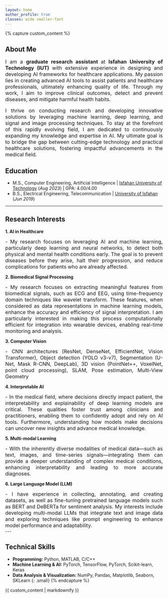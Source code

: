```yaml
---
layout: home
author_profile: true
classes: wide smaller-font
---
```


{% capture custom_content %}
## About Me
<div style="text-align: justify; font-size: 16px;">
I am a <strong>graduate research assistant </strong> at <strong> Isfahan University of Technology (IUT) </strong> with extensive experience in designing and developing AI frameworks for healthcare applications. My passion lies in creating advanced AI tools to assist patients and healthcare professionals, ultimately enhancing quality of life. Through my work, I aim to improve clinical outcomes, detect and prevent diseases, and mitigate harmful health habits.

I thrive on conducting research and developing innovative solutions by leveraging machine learning, deep learning, and signal and image processing techniques. To stay at the forefront of this rapidly evolving field, I am  dedicated to continuously expanding my knowledge and expertise in AI. My ultimate goal is to bridge the gap between cutting-edge technology and practical healthcare solutions, fostering impactful advancements in the medical field.


</div>

## Education						       		
- M.S.,  Computer Engineering, Artificial Intelligence	| [Isfahan University of Technology](https://english.iut.ac.ir/) (_Aug 2023_) | GPA: 4.00/4.00	        	
- B.S.,  Electrical Engineering, Telecommunication | [University of Isfahan](https://www.ui.ac.ir/EN) (_Jun 2019_)


---
## Research Interests

**1. AI in Healthcare**
<div style="text-align: justify; font-size: 16px;">  
- My research focuses on leveraging AI and machine learning, particularly deep learning and neural networks, to detect both physical and mental health conditions early. The goal is to prevent diseases before they arise, halt their progression, and reduce complications for patients who are already affected.
</div>  

**2. Biomedical Signal Processing**
<div style="text-align: justify; font-size: 16px;">   
- My research focuses on extracting meaningful features from biomedical signals, such as ECG and EEG, using time-frequency domain techniques like wavelet transform. These features, when considered as data representations in machine learning models, enhance the accuracy and efficiency of signal interpretation. I am particularly interested in making this process computationally efficient for integration into wearable devices, enabling real-time monitoring and analysis.
</div>

**3. Computer Vision**
<div style="text-align: justify; font-size: 16px;">  
- CNN architectures (ResNet, DenseNet, EfficientNet, Vision Transformer), Object detection (YOLO v3-v7), Segmentation (U-Net, Mask R-CNN, DeepLab), 3D vision (PointNet++, VoxelNet, point cloud processing), SLAM, Pose estimation, Multi-View Geometry
</div>

**4. Interpretable AI**
<div style="text-align: justify; font-size: 16px;"> 
- In the medical field, where decisions directly impact patient, the interpretability and explainability of deep learning models are critical. These qualities foster trust among clinicians and practitioners, enabling them to confidently adopt and rely on AI tools. Furthermore, understanding how models make decisions can uncover new insights and advance medical knowledge.
</div>

**5. Multi-modal Learning**
<div style="text-align: justify; font-size: 16px;"> 
- With the inherently diverse modalities of medical data—such as text, images, and time-series signals—integrating them can provide a deeper understanding of complex medical conditions, enhancing interpretability and leading to more accurate diagnoses.
</div>

**6. Large Language Model (LLM)**
<div style="text-align: justify; font-size: 16px;"> 
- I have experience in collecting, annotating, and creating datasets, as well as fine-tuning pretrained language models such as BERT and DeBERTa for sentiment analysis. My interests include developing multi-modal LLMs that integrate text and image data and exploring techniques like prompt engineering to enhance model performance and adaptability.
</div>
---

## Technical Skills
- **Programming:** Python, MATLAB, C/C++
- **Machine Learning & AI:** PyTorch, TensorFlow, PyTorch, Scikit-learn, Keras
- **Data Analysis & Visualization:** NumPy, Pandas, Matplotlib, Seaborn, SKLearn
{: .small}
{% endcapture %}

{{ custom_content | markdownify }}

